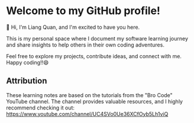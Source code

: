 # **Welcome to my GitHub profile!**

👋 Hi, I'm Liang Quan, and I'm excited to have you here.

This is my personal space where I document my software learning journey and share insights to help others in their own coding adventures.

Feel free to explore my projects, contribute ideas, and connect with me. Happy coding!!😄

## Attribution

These learning notes are based on the tutorials from the "Bro Code" YouTube channel. The channel provides valuable resources, and I highly recommend checking it out: <a href="https://www.youtube.com/channel/UC4SVo0Ue36XCfOyb5Lh1viQ">https://www.youtube.com/channel/UC4SVo0Ue36XCfOyb5Lh1viQ</a>


<!---
LiangQuan95/LiangQuan95 is a ✨ special ✨ repository because its `README.md` (this file) appears on your GitHub profile.
You can click the Preview link to take a look at your changes.
--->

